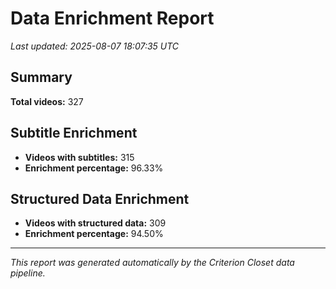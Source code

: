 # Data Enrichment Report

*Last updated: 2025-08-07 18:07:35 UTC*

## Summary

**Total videos:** 327

## Subtitle Enrichment

- **Videos with subtitles:** 315
- **Enrichment percentage:** 96.33%

## Structured Data Enrichment

- **Videos with structured data:** 309
- **Enrichment percentage:** 94.50%

---

*This report was generated automatically by the Criterion Closet data pipeline.*
